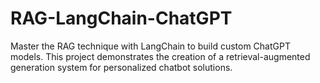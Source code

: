 # RAG-LangChain-ChatGPT

Master the RAG technique with LangChain to build custom ChatGPT models. This project demonstrates the creation of a retrieval-augmented generation system for personalized chatbot solutions.
